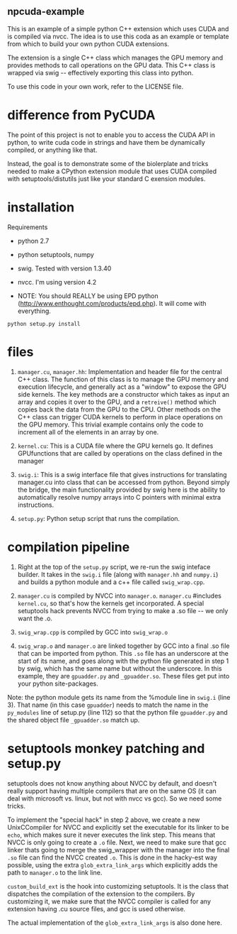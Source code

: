 ## npcuda-example

This is an example of a simple python C++ extension which uses CUDA and is compiled via nvcc.
The idea is to use this coda as an example or template from which to build your own python CUDA extensions.

The extension is a single C++ class which manages the GPU memory and provides methods to call operations on the GPU data.
This C++ class is wrapped via swig -- effectively exporting this class into python.

To use this code in your own work, refer to the LICENSE file.

# difference from PyCUDA

The point of this project is not to enable you to access the CUDA API in python, to write cuda code in strings and have
them be dynamically compiled, or anything like that.

Instead, the goal is to demonstrate some of the biolerplate and tricks needed to make a CPython extension module that
uses CUDA compiled with setuptools/distutils just like your standard C exension modules.

# installation

Requirements
- python 2.7
- python setuptools, numpy
- swig. Tested with version 1.3.40
- nvcc. I'm using version 4.2

- NOTE: You should REALLY be using EPD python (http://www.enthought.com/products/epd.php). It will come with everything.

`python setup.py install`

# files

1. `manager.cu`, `manager.hh`: Implementation and header file for the central C++ class. The function of this
class is to manage the GPU memory and execution lifecycle, and generally act as a "window" to expose the GPU side kernels.
The key methods are a constructor which takes as input an array and copies it over to the GPU, and a `retreive()` method
which copies back the data from the GPU to the CPU. Other methods on the C++ class can trigger CUDA kernels to perform
in place operations on the GPU memory. This trivial example contains only the code to increment all of the elements in an
array by one.

2. `kernel.cu`: This is a CUDA file where the GPU kernels go. It defines GPUfunctions that are called by operations
on the class defined in the manager

3. `swig.i`: This is a swig interface file that gives instructions for translating manager.cu into class that can be accessed
from python. Beyond simply the bridge, the main functionality provided by swig here is the ability to automatically resolve
numpy arrays into C pointers with minimal extra instructions.

4. `setup.py`: Python setup script that runs the compilation.

# compilation pipeline

1. Right at the top of the `setup.py` script, we re-run the swig inteface builder. It takes in the `swig.i` file (along with `manager.hh`
and `numpy.i`) and builds a python module and a c++ file called `swig_wrap.cpp`.

2. `manager.cu` is compiled by NVCC into `manager.o`. `manager.cu` #includes `kernel.cu`, so that's how the kernels get incorporated.
A special setuptools hack prevents NVCC from trying to make a .so file -- we only want the .o.

3. `swig_wrap.cpp` is compiled by GCC into `swig_wrap.o`

4. `swig_wrap.o` and `manager.o` are linked together by GCC into a final .so file that can be imported from python. This `.so` file has an
underscore at the start of its name, and goes along with the python file generated in step 1 by swig, which has the same name but without
the underscore. In this example, they are `gpuadder.py` and `_gpuadder.so`. These files get put into your python site-packages.

Note: the python module gets its name from the %module line in `swig.i` (line 3). That name (in this case `gpuadder`) needs to match the
name in the `py_modules` line of setup.py (line 112) so that the python file `gpuadder.py` and the shared object file `_gpuadder.so` match up.


# setuptools monkey patching and setup.py

setuptools does not know anything about NVCC by default, and doesn't really support having multiple compilers that are on the same OS
(it can deal with microsoft vs. linux, but not with nvcc vs gcc). So we need some tricks.

To implement the "special hack" in step 2 above, we create a new UnixCCompiler for NVCC and explicitly set the executable for its linker
to be `echo`, which makes sure it never executes the link step. This means that NVCC is only going to create a `.o` file. Next, we need to
make sure that gcc linker thats going to merge the swig_wrapper with the manager into the final `.so` file can find the NVCC created `.o`.
This is done in the hacky-est way possible, using the extra `glob_extra_link_args` which explicitly adds the path to `manager.o` to the link
line.

`custom_build_ext` is the hook into customizing setuptools. It is the class that dispatches the compilation of the extension to the compilers.
By customizing it, we make sure that the NVCC compiler is called for any extension having .cu source files, and gcc is used otherwise.

The actual implementation of the `glob_extra_link_args` is also done here.

